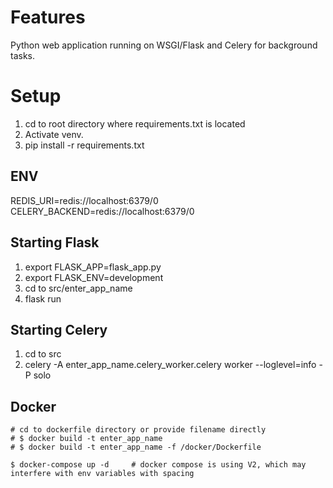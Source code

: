 # Features

Python web application running on WSGI/Flask and Celery for background tasks.

# Setup

1. cd to root directory where requirements.txt is located
2. Activate venv.
3. pip install -r requirements.txt

## ENV

REDIS_URI=redis://localhost:6379/0
CELERY_BACKEND=redis://localhost:6379/0

## Starting Flask

1. export FLASK_APP=flask_app.py
2. export FLASK_ENV=development
3. cd to src/enter_app_name
4. flask run

## Starting Celery

1. cd to src
2. celery -A enter_app_name.celery_worker.celery worker --loglevel=info -P solo

## Docker

```console
# cd to dockerfile directory or provide filename directly
# $ docker build -t enter_app_name
# $ docker build -t enter_app_name -f /docker/Dockerfile

$ docker-compose up -d     # docker compose is using V2, which may interfere with env variables with spacing
```
